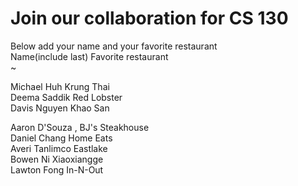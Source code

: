 # Join our collaboration for CS 130
Below add your name and your favorite restaurant
<br>
Name(include last)      Favorite restaurant <br>
~                                                       

Michael Huh             Krung Thai<br>
Deema Saddik            Red Lobster<br>
Davis Nguyen            Khao San<br>

Aaron D'Souza      ,    BJ's Steakhouse <br>
Daniel Chang            Home Eats<br>
Averi Tanlimco          Eastlake<br>
Bowen Ni                Xiaoxiangge<br>
Lawton Fong				      In-N-Out


